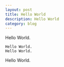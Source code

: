 ```yaml
---
layout: post
title: Hello World
description: Hello World
category: blog
---
```

Hello World.	

	Hello World.
	Hello World.

Hello World.